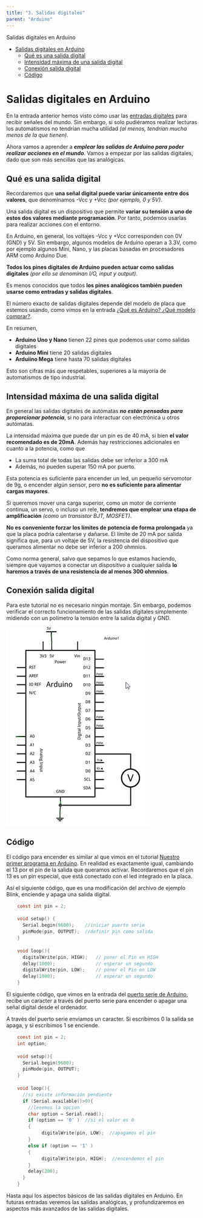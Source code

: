 ```yaml
---
title: "3. Salidas digitales"
parent: "Arduino"
---
```


Salidas digitales en Arduino

- [Salidas digitales en Arduino](#salidas-digitales-en-arduino)
  - [Qué es una salida digital](#qué-es-una-salida-digital)
  - [Intensidad máxima de una salida digital](#intensidad-máxima-de-una-salida-digital)
  - [Conexión salida digital](#conexión-salida-digital)
  - [Código](#código)
    



Salidas digitales en Arduino
============================

En la entrada anterior hemos visto cómo usar las [entradas digitales](entradas-digitales.md) para recibir señales del mundo. Sin embargo, si solo pudiéramos realizar lecturas los automatismos no tendrían mucha utilidad _(al menos, tendrían mucha menos de la que tienen)_.

Ahora vamos a aprender a _**emplear las salidas de Arduino para poder realizar acciones en el mundo**_. Vamos a empezar por las salidas digitales, dado que son más sencillas que las analógicas.

Qué es una salida digital
-------------------------

Recordaremos que **una señal digital puede variar únicamente entre dos valores**, que denominamos -Vcc y +Vcc _(por ejemplo, 0 y 5V)_.

Una salida digital es un dispositivo que permite **variar su tensión a uno de estos dos valores mediante programación**. Por tanto, podemos usarlas para realizar acciones con el entorno.

En Arduino, en general, los voltajes -Vcc y +Vcc corresponden con 0V (GND) y 5V. Sin embargo, algunos modelos de Arduino operan a 3.3V, como por ejemplo algunos Mini, Nano, y las placas basadas en procesadores ARM como Arduino Due.

**Todos los pines digitales de Arduino pueden actuar como salidas digitales** _(por ello se denominan I/O, input y output)_.

Es menos conocidos que todos **los pines analógicos también pueden usarse como entradas y salidas digitales**.

El número exacto de salidas digitales depende del modelo de placa que estemos usando, como vimos en la entrada [¿Qué es Arduino? ¿Qué modelo comprar?](/que-es-arduino-que-modelo-comprar/).

En resumen,

*   **Arduino Uno y Nano** tienen 22 pines que podemos usar como salidas digitales
*   **Arduino Mini** tiene 20 salidas digitales
*   **Arduiino Mega** tiene hasta 70 salidas digitales

Esto son cifras más que respetables, superiores a la mayoría de automatismos de tipo industrial.

Intensidad máxima de una salida digital
---------------------------------------

En general las salidas digitales de autómatas _**no están pensadas para proporcionar potencia**_, si no para interactuar con electrónica u otros autómatas.

La intensidad máxima que puede dar un pin es de 40 mA, si bien **el valor recomendado es de 20mA**. Además hay restricciones adicionales en cuanto a la potencia, como que

*   La suma total de todas las salidas debe ser inferior a 300 mA
*   Además, no pueden superar 150 mA por puerto.

Esta potencia es suficiente para encender un led, un pequeño servomotor de 9g, o encender algún sensor, pero **no es suficiente para alimentar cargas mayores**.

Si queremos mover una carga superior, como un motor de corriente continua, un servo, o incluso un rele, **tendremos que emplear una etapa de amplificación** _(como un transistor BJT, MOSFET)_.

**No es conveniente forzar los límites de potencia de forma prolongada** ya que la placa podría calentarse y dañarse. El límite de 20 mA por salida significa que, para un voltaje de 5V, la resistencia del dispositivo que queramos alimentar no debe ser inferior a 200 ohmnios.

Como norma general, salvo que sepamos lo que estamos haciendo, siempre que vayamos a conectar un dispositivo a cualquier salida **lo haremos a través de una resistencia de al menos 300 ohmnios**.

Conexión salida digital
-----------------------

Para este tutorial no es necesario ningún montaje. Sin embargo, podemos verificar el correcto funcionamiento de las salidas digitales simplemente midiendo con un polímetro la tensión entre la salida digital y GND.

![arduino-salida-digital-esquema](images/salida-digital.png)

Código
------

El código para encender es similar al que vimos en el tutorial [Nuestro primer programa en Arduino](/nuestro-primer-programa-en-arduino/). En realidad es exactamente igual, cambiando el 13 por el pin de la salida que queramos activar. Recordaremos que el pin 13 es un pin especial, que está conectado con el led integrado en la placa.

Así el siguiente código, que es una modificación del archivo de ejemplo Blink, enciende y apaga una salida digital.
```c
    const int pin = 2;
     
    void setup() {
      Serial.begin(9600);    //iniciar puerto serie
      pinMode(pin, OUTPUT);  //definir pin como salida
    }
     
    void loop(){
      digitalWrite(pin, HIGH);   // poner el Pin en HIGH
      delay(1000);               // esperar un segundo
      digitalWrite(pin, LOW);    // poner el Pin en LOW
      delay(1000);               // esperar un segundo
    }
```


El siguiente código, que vimos en la entrada del [puerto serie de Arduino](/arduino-puerto-serie/), recibe un caracter a través del puerto serie para encender o apagar una señal digital desde el ordenador.

A través del puerto serie enviamos un caracter. Si escribimos 0 la salida se apaga, y si escribimos 1 se enciende.
```c
    const int pin = 2;
    int option;
    
    void setup(){
      Serial.begin(9600);
      pinMode(pin, OUTPUT); 
    }
     
    void loop(){
      //si existe información pendiente
      if (Serial.available()>0){
        //leeemos la opcion
        char option = Serial.read();
        if (option == '0' )  //si el valor es 0
        {
             digitalWrite(pin, LOW);  //apagamos el pin
        }
        else if (option == '1' )
        {
             digitalWrite(pin, HIGH);  //encendemos el pin
        }
        delay(200);
      }
    }
```


Hasta aquí los aspectos básicos de las salidas digitales en Arduino. En futuras entradas veremos las salidas analógicas, y profundizaremos en aspectos más avanzados de las salidas digitales.
